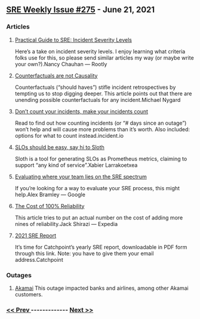 ## [SRE Weekly Issue #275](https://sreweekly.com/sre-weekly-issue-275/) - June 21, 2021
### Articles

1. [Practical Guide to SRE: Incident Severity Levels](https://rootly.io/blog/practical-guide-to-sre-incident-severity-levels)

    Here’s a take on incident severity levels. I enjoy learning what criteria folks use for this, so please send similar articles my way (or maybe write your own?).Nancy Chauhan — Rootly
1. [Counterfactuals are not Causality](http://michaelnygard.com/blog/2021/06/counterfactuals-are-not-causality/)

    Counterfactuals (“should haves”) stifle incident retrospectives by tempting us to stop digging deeper. This article points out that there are unending possible counterfactuals for any incident.Michael Nygard
1. [Don’t count your incidents, make your incidents count](https://incident.io/blog/dont-count-your-incidents-make-your-incidents-count)

    Read to find out how counting incidents (or “# days since an outage”) won’t help and will cause more problems than it’s worth. Also included: options for what to count instead.incident.io
1. [SLOs should be easy, say hi to Sloth](https://itnext.io/slos-should-be-easy-say-hi-to-sloth-9c8a225df0d4)

    Sloth is a tool for generating SLOs as Prometheus metrics, claiming to support “any kind of service”.Xabier Larrakoetxea
1. [Evaluating where your team lies on the SRE spectrum](https://cloud.google.com/blog/products/devops-sre/evaluating-where-your-team-lies-on-the-sre-spectrum/)

    If you’re looking for a way to evaluate your SRE process, this might help.Alex Bramley — Google
1. [The Cost of 100% Reliability](https://medium.com/expedia-group-tech/the-cost-of-100-reliability-ecb2901f23a4)

    This article tries to put an actual number on the cost of adding more nines of reliability.Jack Shirazi — Expedia
1. [2021 SRE Report](https://pages.catchpoint.com/2021-sre-report)

    It’s time for Catchpoint’s yearly SRE report, downloadable in PDF form through this link. Note: you have to give them your email address.Catchpoint
### Outages

1. [Akamai](https://blogs.akamai.com/2021/06/akamai-provides-prolexic-ddos-service-impact-update-status-resolved.html?utm_source=feedburner&utm_medium=feed&utm_campaign=Feed%3A+TheAkamaiBlog+%28The+Akamai+Blog%29)
    This outage impacted banks and airlines, among other Akamai customers.

### [ << Prev ](sreweekly-274.md) ------------- [ Next >> ](sreweekly-276.md)
